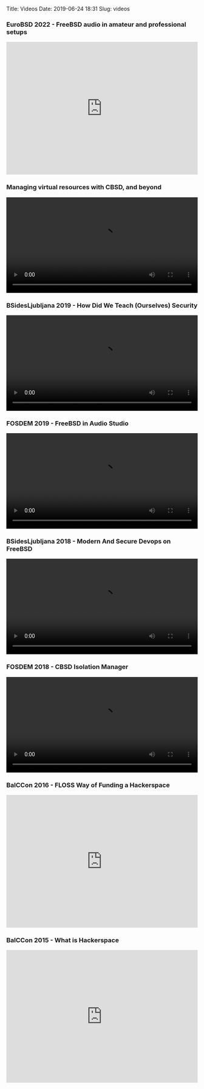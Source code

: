 Title: Videos
Date: 2019-06-24 18:31
Slug: videos

### EuroBSD 2022 - FreeBSD audio in amateur and professional setups
<iframe height="350px" width="100%" src="https://www.youtube.com/embed/9xIGfs6Bqpo" frameborder="0" allow="accelerometer; autoplay; encrypted-media; gyroscope; picture-in-picture" allowfullscreen></iframe>

### Managing virtual resources with CBSD, and beyond
<video controls width="100%">
  <source src="https://video.fosdem.org/2021/D.bsd/cbsd_ecosystem.mp4" />
</video>

### BSidesLjubljana 2019 - How Did We Teach (Ourselves) Security
<video controls width="100%">
  <source src="https://archive.org/download/BSidesLjubljana2019/t1_08_How_Did_We_Teach_%28Ourselves%29_Security-Goran_Meki%C4%87.mp4" />
</video>

### FOSDEM 2019 - FreeBSD in Audio Studio
<video controls width="100%">
  <source src="https://video.fosdem.org/2019/K.3.401/freebsd_in_audio_studio.mp4" />
</video>

### BSidesLjubljana 2018 - Modern And Secure Devops on FreeBSD
<video controls width="100%">
  <source src="https://archive.org/download/BSidesLjubljana2018/18ModernAndSecureDevopsOnFreebsdByGoranMeki.mp4" />
</video>

### FOSDEM 2018 - CBSD Isolation Manager
<video controls width="100%">
  <source src="https://video.fosdem.org/2018/K.3.401/cbsd_isolation_manager.mp4" />
</video>

### BalCCon 2016 - FLOSS Way of Funding a Hackerspace
<iframe height="350px" width="100%" src="https://www.youtube.com/embed/DHNnCXgD4RU" frameborder="0" allow="accelerometer; autoplay; encrypted-media; gyroscope; picture-in-picture" allowfullscreen></iframe>

### BalCCon 2015 - What is Hackerspace
<iframe height="350px" width="100%" src="https://www.youtube.com/embed/KpzQpAAwBvA" frameborder="0" allow="accelerometer; autoplay; encrypted-media; gyroscope; picture-in-picture" allowfullscreen></iframe>
